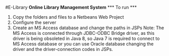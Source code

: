 #E-Library
**Online Library Management System**
*** To run ***
1. Copy the folders and files to a Netbeans Web Project
2. Configure the server
3. Create an MS Access database and change the paths in JSPs
Note: The MS Access is connected through JDBC-ODBC Bridge driver,
as this driver is being obsoleted in Java 8, so Java 7 is required to connect to MS Access database
or you can use Oracle database changing the driver and the driver-connection codes in JSPs.
